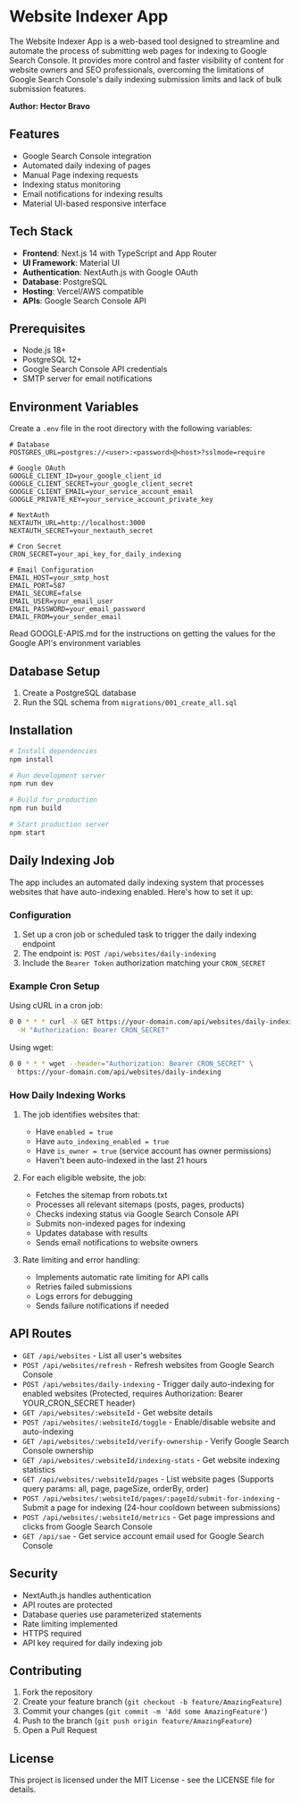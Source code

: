 # Website Indexer App

The Website Indexer App is a web-based tool designed to streamline and automate the process of submitting web pages for indexing to Google Search Console. It provides more control and faster visibility of content for website owners and SEO professionals, overcoming the limitations of Google Search Console's daily indexing submission limits and lack of bulk submission features.

**Author: Hector Bravo**

## Features

- Google Search Console integration
- Automated daily indexing of pages
- Manual Page indexing requests
- Indexing status monitoring
- Email notifications for indexing results
- Material UI-based responsive interface

## Tech Stack

- **Frontend**: Next.js 14 with TypeScript and App Router
- **UI Framework**: Material UI
- **Authentication**: NextAuth.js with Google OAuth
- **Database**: PostgreSQL
- **Hosting**: Vercel/AWS compatible
- **APIs**: Google Search Console API

## Prerequisites

- Node.js 18+
- PostgreSQL 12+
- Google Search Console API credentials
- SMTP server for email notifications

## Environment Variables

Create a `.env` file in the root directory with the following variables:

```env
# Database
POSTGRES_URL=postgres://<user>:<password>@<host>?sslmode=require

# Google OAuth
GOOGLE_CLIENT_ID=your_google_client_id
GOOGLE_CLIENT_SECRET=your_google_client_secret
GOOGLE_CLIENT_EMAIL=your_service_account_email
GOOGLE_PRIVATE_KEY=your_service_account_private_key

# NextAuth
NEXTAUTH_URL=http://localhost:3000
NEXTAUTH_SECRET=your_nextauth_secret

# Cron Secret
CRON_SECRET=your_api_key_for_daily_indexing

# Email Configuration
EMAIL_HOST=your_smtp_host
EMAIL_PORT=587
EMAIL_SECURE=false
EMAIL_USER=your_email_user
EMAIL_PASSWORD=your_email_password
EMAIL_FROM=your_sender_email
```

Read GOOGLE-APIS.md for the instructions on getting the values for the Google API's environment variables

## Database Setup

1. Create a PostgreSQL database
2. Run the SQL schema from `migrations/001_create_all.sql`

## Installation

```bash
# Install dependencies
npm install

# Run development server
npm run dev

# Build for production
npm run build

# Start production server
npm start
```

## Daily Indexing Job

The app includes an automated daily indexing system that processes websites that have auto-indexing enabled. Here's how to set it up:

### Configuration

1. Set up a cron job or scheduled task to trigger the daily indexing endpoint
2. The endpoint is: `POST /api/websites/daily-indexing`
3. Include the `Bearer Token` authorization matching your `CRON_SECRET`

### Example Cron Setup

Using cURL in a cron job:

```bash
0 0 * * * curl -X GET https://your-domain.com/api/websites/daily-indexing \
  -H "Authorization: Bearer CRON_SECRET"
```

Using wget:

```bash
0 0 * * * wget --header="Authorization: Bearer CRON_SECRET" \
  https://your-domain.com/api/websites/daily-indexing
```

### How Daily Indexing Works

1. The job identifies websites that:
   - Have `enabled = true`
   - Have `auto_indexing_enabled = true`
   - Have `is_owner = true` (service account has owner permissions)
   - Haven't been auto-indexed in the last 21 hours

2. For each eligible website, the job:
   - Fetches the sitemap from robots.txt
   - Processes all relevant sitemaps (posts, pages, products)
   - Checks indexing status via Google Search Console API
   - Submits non-indexed pages for indexing
   - Updates database with results
   - Sends email notifications to website owners

3. Rate limiting and error handling:
   - Implements automatic rate limiting for API calls
   - Retries failed submissions
   - Logs errors for debugging
   - Sends failure notifications if needed

## API Routes

- `GET /api/websites` - List all user's websites
- `POST /api/websites/refresh` - Refresh websites from Google Search Console
- `POST /api/websites/daily-indexing` - Trigger daily auto-indexing for enabled websites (Protected, requires Authorization: Bearer YOUR_CRON_SECRET header)
- `GET /api/websites/:websiteId` - Get website details
- `POST /api/websites/:websiteId/toggle` - Enable/disable website and auto-indexing
- `GET /api/websites/:websiteId/verify-ownership` - Verify Google Search Console ownership
- `GET /api/websites/:websiteId/indexing-stats` - Get website indexing statistics
- `GET /api/websites/:websiteId/pages` - List website pages (Supports query params: all, page, pageSize, orderBy, order)
- `POST /api/websites/:websiteId/pages/:pageId/submit-for-indexing` - Submit a page for indexing (24-hour cooldown between submissions)
- `POST /api/websites/:websiteId/metrics` - Get page impressions and clicks from Google Search Console
- `GET /api/sae` - Get service account email used for Google Search Console

## Security

- NextAuth.js handles authentication
- API routes are protected
- Database queries use parameterized statements
- Rate limiting implemented
- HTTPS required
- API key required for daily indexing job

## Contributing

1. Fork the repository
2. Create your feature branch (`git checkout -b feature/AmazingFeature`)
3. Commit your changes (`git commit -m 'Add some AmazingFeature'`)
4. Push to the branch (`git push origin feature/AmazingFeature`)
5. Open a Pull Request

## License

This project is licensed under the MIT License - see the LICENSE file for details.